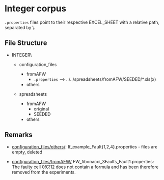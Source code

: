 # Integer corpus

```.properties``` files point to their respective EXCEL_SHEET with a relative path, separated by \\. 



## File Structure


- INTEGER\

  - configuration_files
    - fromAFW
      - ```.properties``` --> ../../spreadsheets/fromAFW/SEEDED/*.xls(x)
    - others
    
  - spreadsheets
    - fromAFW
      - original
      - SEEDED
    - others
      
      
## Remarks


- [configuration_files/others/](configuration_files/others/):
  If_example_Fault{1,2,4}.properties - files are empty, deleted

- [configuration_files/fromAFW/](configuration_files/fromAFW/) FW_fibonacci_3Faults_Fault1.properties:
    The faulty cell 0!C!12 does not contain a formula and has been therefore removed from the experiments.

